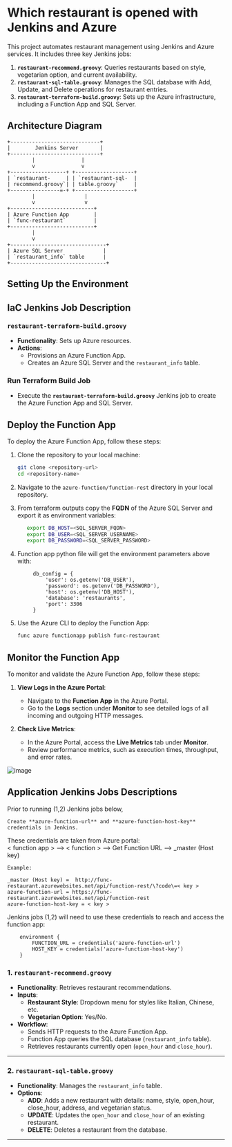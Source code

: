 # Which restaurant is opened with Jenkins and Azure

This project automates restaurant management using Jenkins and Azure services. It includes three key Jenkins jobs: 

1. **`restaurant-recommend.groovy`**: Queries restaurants based on style, vegetarian option, and current availability.
2. **`restaurant-sql-table.groovy`**: Manages the SQL database with Add, Update, and Delete operations for restaurant entries.
3. **`restaurant-terraform-build.groovy`**: Sets up the Azure infrastructure, including a Function App and SQL Server.

## Architecture Diagram

```plaintext
+-----------------------------+
|        Jenkins Server       |
+-----------------------------+
        |               |
        v               v
+------------------+ +-------------------+
| `restaurant-     | | `restaurant-sql-  |
| recommend.groovy`| | table.groovy`     |
+----------------=-+ +-------------------+
        |                |
        v                v
+---------------------------+   
| Azure Function App        |   
| `func-restaurant`         |   
+---------------------------+   
        |                       
        v                       
+-------------------------------+
| Azure SQL Server             |
| `restaurant_info` table      |
+-------------------------------+
```

## Setting Up the Environment

## IaC Jenkins Job Description
### `restaurant-terraform-build.groovy`
- **Functionality**: Sets up Azure resources.
- **Actions**:
  - Provisions an Azure Function App.
  - Creates an Azure SQL Server and the `restaurant_info` table.

### Run Terraform Build Job
- Execute the **`restaurant-terraform-build.groovy`** Jenkins job to create the Azure Function App and SQL Server.


## Deploy the Function App

To deploy the Azure Function App, follow these steps:

1. Clone the repository to your local machine:
   ```bash
   git clone <repository-url>
   cd <repository-name>
2. Navigate to the `azure-function/function-rest` directory in your local repository.
3. From terraform outputs copy the **FQDN** of the Azure SQL Server and export it as environment variables:
   ```bash
      export DB_HOST=<SQL_SERVER_FQDN>
      export DB_USER=<SQL_SERVER_USERNAME>
      export DB_PASSWORD=<SQL_SERVER_PASSWORD>
   ```   

4. Function app python file will get the environment parameters above with:
   ```
        db_config = {
            'user': os.getenv('DB_USER'),
            'password': os.getenv('DB_PASSWORD'),
            'host': os.getenv('DB_HOST'),
            'database': 'restaurants',
            'port': 3306
        }
   ```

5. Use the Azure CLI to deploy the Function App:
   ```bash
   func azure functionapp publish func-restaurant
   ```

## Monitor the Function App

To monitor and validate the Azure Function App, follow these steps:

1. **View Logs in the Azure Portal**:
   - Navigate to the **Function App** in the Azure Portal.
   - Go to the **Logs** section under **Monitor** to see detailed logs of all incoming and outgoing HTTP messages.

2. **Check Live Metrics**:
   - In the Azure Portal, access the **Live Metrics** tab under **Monitor**.
   - Review performance metrics, such as execution times, throughput, and error rates.

![image](https://github.com/user-attachments/assets/5787ca47-09b0-4548-98b6-3ab0ff6647c0)


## Application Jenkins Jobs Descriptions

Prior to running (1,2) Jenkins jobs below,  
```
Create **azure-function-url** and **azure-function-host-key** credentials in Jenkins.  
```
These credentials are taken from Azure portal:  
< function app > --> < function > --> Get Function URL --> _master (Host key)  

```
Example:  

_master (Host key) =  http://func-restaurant.azurewebsites.net/api/function-rest/\?code\=< key >   
azure-function-url = https://func-restaurant.azurewebsites.net/api/function-rest   
azure-function-host-key = < key >
```
Jenkins jobs (1,2) will need to use these credentials to reach and access the function app:
```
    environment {
        FUNCTION_URL = credentials('azure-function-url')
        HOST_KEY = credentials('azure-function-host-key')
    }
```

### 1. `restaurant-recommend.groovy`
- **Functionality**: Retrieves restaurant recommendations.
- **Inputs**:
  - **Restaurant Style**: Dropdown menu for styles like Italian, Chinese, etc.
  - **Vegetarian Option**: Yes/No.
- **Workflow**:
  - Sends HTTP requests to the Azure Function App.
  - Function App queries the SQL database (`restaurant_info` table).
  - Retrieves restaurants currently open (`open_hour` and `close_hour`).

---

### 2. `restaurant-sql-table.groovy`
- **Functionality**: Manages the `restaurant_info` table.
- **Options**:
  - **ADD**: Adds a new restaurant with details: name, style, open_hour, close_hour, address, and vegetarian status.
  - **UPDATE**: Updates the `open_hour` and `close_hour` of an existing restaurant.
  - **DELETE**: Deletes a restaurant from the database.

---



    
